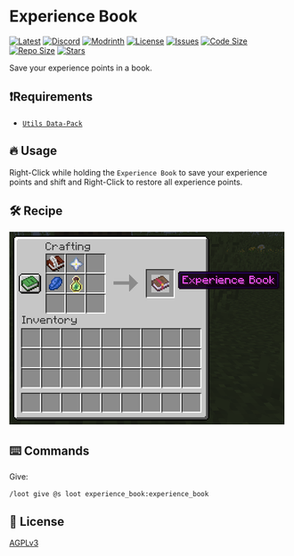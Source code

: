 # Experience Book

[![Latest](https://img.shields.io/github/v/release/lullaby6/experience-book-data-pack?color=blueviolet&logo=github)](https://github.com/lullaby6/experience-book-data-pack/releases)
[![Discord](https://img.shields.io/discord/1327308441324097681?label=discord&color=blue&logo=discord)](https://discord.gg/5UdcDa5xNC) 
[![Modrinth](https://img.shields.io/modrinth/dt/experience-book?label=modrinth&logo=modrinth)](https://modrinth.com/datapack/lullaby-experience-book)
[![License](https://img.shields.io/badge/license-mit-green)](https://github.com/lullaby6/experience-book-data-pack/blob/main/LICENSE) 
[![Issues](https://img.shields.io/github/issues/lullaby6/experience-book-data-pack?color=orange&logo=github)](https://github.com/lullaby6/experience-book-data-pack/issues)
[![Code Size](https://img.shields.io/github/languages/code-size/lullaby6/experience-book-data-pack?color=purple&logoColor=white)](https://github.com/lullaby6/experience-book-data-pack)
[![Repo Size](https://img.shields.io/github/repo-size/lullaby6/experience-book-data-pack?logo=dropbox&color=red)](https://github.com/lullaby6/experience-book-data-pack)
[![Stars](https://img.shields.io/github/stars/lullaby6/experience-book-data-pack?logo=github&color=yellow)](https://github.com/lullaby6/experience-book-data-pack/stargazers)

Save your experience points in a book.

## ❗Requirements

- [`Utils Data-Pack`](https://modrinth.com/datapack/lullaby-utils)

## 🔥 Usage

Right-Click while holding the `Experience Book` to save your experience points and shift and Right-Click to restore all experience points.

## 🛠️ Recipe

![recipe](https://raw.githubusercontent.com/lullaby6/experience-book-data-pack/refs/heads/main/images/recipe.png)

## ⌨️ Commands

Give:

```mcfunction
/loot give @s loot experience_book:experience_book
```

## 🪪 License

[AGPLv3](https://github.com/lullaby6/experience-book-data-pack/blob/main/LICENSE)